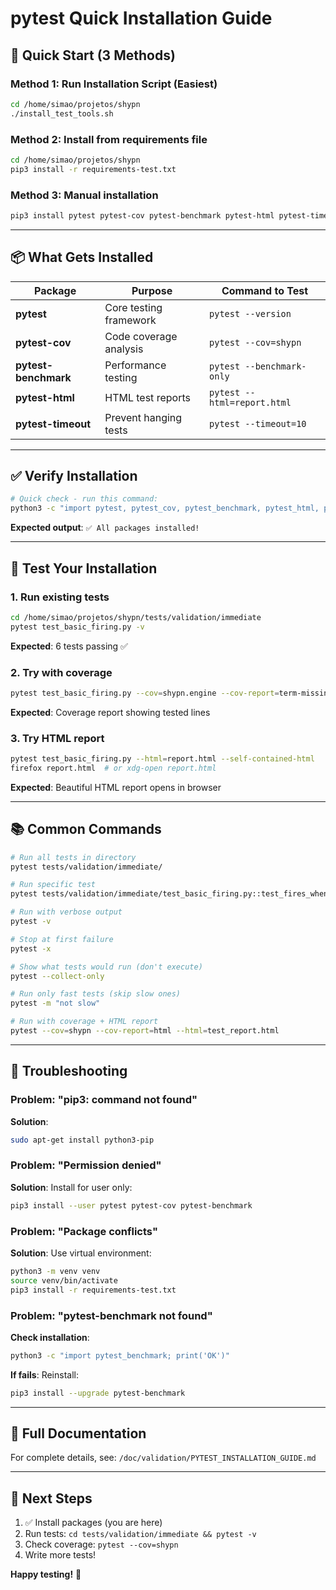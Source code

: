 # pytest Quick Installation Guide

## 🚀 Quick Start (3 Methods)

### Method 1: Run Installation Script (Easiest)
```bash
cd /home/simao/projetos/shypn
./install_test_tools.sh
```

### Method 2: Install from requirements file
```bash
cd /home/simao/projetos/shypn
pip3 install -r requirements-test.txt
```

### Method 3: Manual installation
```bash
pip3 install pytest pytest-cov pytest-benchmark pytest-html pytest-timeout
```

---

## 📦 What Gets Installed

| Package | Purpose | Command to Test |
|---------|---------|----------------|
| **pytest** | Core testing framework | `pytest --version` |
| **pytest-cov** | Code coverage analysis | `pytest --cov=shypn` |
| **pytest-benchmark** | Performance testing | `pytest --benchmark-only` |
| **pytest-html** | HTML test reports | `pytest --html=report.html` |
| **pytest-timeout** | Prevent hanging tests | `pytest --timeout=10` |

---

## ✅ Verify Installation

```bash
# Quick check - run this command:
python3 -c "import pytest, pytest_cov, pytest_benchmark, pytest_html, pytest_timeout; print('✅ All packages installed!')"
```

**Expected output**: `✅ All packages installed!`

---

## 🧪 Test Your Installation

### 1. Run existing tests
```bash
cd /home/simao/projetos/shypn/tests/validation/immediate
pytest test_basic_firing.py -v
```

**Expected**: 6 tests passing ✅

### 2. Try with coverage
```bash
pytest test_basic_firing.py --cov=shypn.engine --cov-report=term-missing
```

**Expected**: Coverage report showing tested lines

### 3. Try HTML report
```bash
pytest test_basic_firing.py --html=report.html --self-contained-html
firefox report.html  # or xdg-open report.html
```

**Expected**: Beautiful HTML report opens in browser

---

## 📚 Common Commands

```bash
# Run all tests in directory
pytest tests/validation/immediate/

# Run specific test
pytest tests/validation/immediate/test_basic_firing.py::test_fires_when_enabled

# Run with verbose output
pytest -v

# Stop at first failure
pytest -x

# Show what tests would run (don't execute)
pytest --collect-only

# Run only fast tests (skip slow ones)
pytest -m "not slow"

# Run with coverage + HTML report
pytest --cov=shypn --cov-report=html --html=test_report.html
```

---

## 🐛 Troubleshooting

### Problem: "pip3: command not found"
**Solution**:
```bash
sudo apt-get install python3-pip
```

### Problem: "Permission denied"
**Solution**: Install for user only:
```bash
pip3 install --user pytest pytest-cov pytest-benchmark
```

### Problem: "Package conflicts"
**Solution**: Use virtual environment:
```bash
python3 -m venv venv
source venv/bin/activate
pip3 install -r requirements-test.txt
```

### Problem: "pytest-benchmark not found"
**Check installation**:
```bash
python3 -c "import pytest_benchmark; print('OK')"
```
**If fails**: Reinstall:
```bash
pip3 install --upgrade pytest-benchmark
```

---

## 📖 Full Documentation

For complete details, see: `/doc/validation/PYTEST_INSTALLATION_GUIDE.md`

---

## 🎯 Next Steps

1. ✅ Install packages (you are here)
2. Run tests: `cd tests/validation/immediate && pytest -v`
3. Check coverage: `pytest --cov=shypn`
4. Write more tests!

**Happy testing!** 🧪
